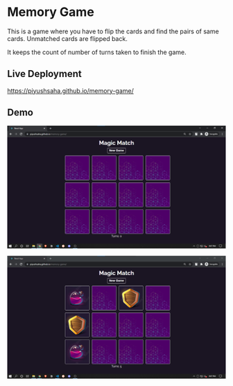 # Memory Game

This is a game where you have to flip the cards and find the pairs of same cards. Unmatched cards are flipped back.

It keeps the count of number of turns taken to finish the game.

## Live Deployment

https://piyushsaha.github.io/memory-game/

## Demo

![Game Start](/readme-assets/game-start.png)

![Demo Matches](/readme-assets/demo-matches.png)